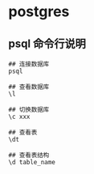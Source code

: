 # postgres

## psql 命令行说明

```shell
## 连接数据库
psql

## 查看数据库
\l

## 切换数据库
\c xxx

## 查看表
\dt

## 查看表结构
\d table_name

```


